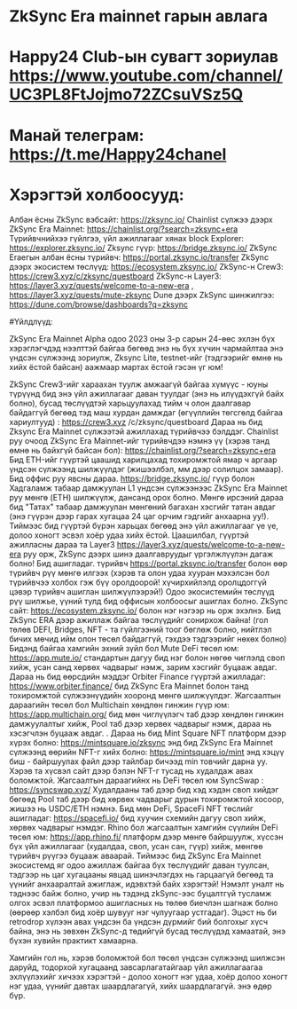 # ZkSync Era mainnet гарын авлага

# Happy24 Club-ын сувагт зориулав https://www.youtube.com/channel/UC3PL8FtJojmo72ZCsuVSz5Q

# Манай телеграм: https://t.me/Happy24chanel

# Хэрэгтэй холбоосууд:
Албан ёсны ZkSync вэбсайт: https://zksync.io/
Chainlist сүлжээ дээрх ZkSync Era Mainnet: https://chainlist.org/?search=zksync+era
Түрийвчнийхээ гүйлгээ, үйл ажиллагааг хянах block Explorer: https://explorer.zksync.io/
Zksync гүүр: https://bridge.zksync.io/
ZkSync Eraегын албан ёсны түрийвч: https://portal.zksync.io/transfer
ZkSync дээрх экосистем төслүүд: https://ecosystem.zksync.io/
ZkSync-н Crew3: https://crew3.xyz/c/zksync/questboard
ZkSync-н Layer3: https://layer3.xyz/quests/welcome-to-a-new-era , https://layer3.xyz/quests/mute-zksync
Dune дээрх ZkSync шинжилгээ: https://dune.com/browse/dashboards?q=zksync

#Үйлдлүүд:

ZkSync Era Mainnet Alpha одоо 2023 оны 3-р сарын 24-өөс эхлэн бүх хэрэглэгчдэд нээлттэй байгаа бөгөөд энэ нь бүх хүчин чармайлтаа энэ үндсэн сүлжээнд зориулж, Zksync Lite, testnet-ийг (тэдгээрийг өмнө нь хийх ёстой байсан) аажмаар мартах ёстой гэсэн үг юм!

ZkSync Crew3-ийг хараахан туулж амжаагүй байгаа хүмүүс - юуны түрүүнд бид энэ үйл ажиллагааг даван туулдаг (энэ нь илүүдэхгүй байх болно), бусад төслүүдтэй харьцуулахад тийм ч олон даалгавар байдаггүй бөгөөд тэд маш хурдан дамждаг (өгүүллийн төгсгөлд байгаа хариултууд) : https://crew3.xyz /c/zksync/questboard
Дараа нь бид Zksync Era Mainnet сүлжээтэй ажиллахад түрийвчээ бэлддэг.
Chainlist руу очоод ZkSync Era Mainnet-ийг түрийвчдээ нэмнэ үү (хэрэв танд өмнө нь байхгүй байсан бол): https://chainlist.org/?search=zksync+era
Бид ETH-ийг гүүртэй цаашид харилцахад тохиромжтой ямар ч аргаар үндсэн сүлжээнд шилжүүлдэг (жишээлбэл, мм дээр солилцох замаар).
Бид оффис руу явсны дараа. https://bridge.zksync.io/ гүүр болон Хадгаламж табаар дамжуулан L1 үндсэн сүлжээнээс ZkSync Era Mainnet руу мөнгө (ETH) шилжүүлж, дансанд орох болно. Мөнгө ирсэний дараа бид "Татах" табаар дамжуулан мөнгөний багахан хэсгийг татан авдаг (энэ гүүрэн дээр гарах хугацаа 24 цаг орчим гэдгийг анхаарна уу!). Тиймээс бид гүүртэй бүрэн харьцах бөгөөд энэ үйл ажиллагааг үе үе, долоо хоногт эсвэл хоёр удаа хийх ёстой.
Цаашилбал, гүүртэй ажилласны дараа та Layer3 https://layer3.xyz/quests/welcome-to-a-new-era руу орж, ZkSync дээрх шинэ даалгавруудыг үргэлжлүүлэн дагаж болно!
Бид ашигладаг. түрийвч https://portal.zksync.io/transfer болон өөр түрийвч рүү мөнгө илгээх (хэрэв та олон удаа хууран мэхэлсэн бол түрийвчээ холбох гэж бүү оролдоорой! хүчирхийлэлд оролцдоггүй цэвэр түрийвч ашиглан шилжүүлээрэй!)
Одоо экосистемийн төслүүд рүү шилжье, үүний тулд бид оффисын холбоосыг ашиглах болно. ZkSync сайт: https://ecosystem.zksync.io/ болон нэг нэгээр нь орж эхэлнэ. Бид ZkSync ERA дээр ажиллаж байгаа төслүүдийг сонирхож байна! (гол төлөв DEFI, Bridges, NFT - та гүйлгээний тоог бөглөж болно, нийтлэл бичих мөчид ийм олон төсөл байдаггүй, гэхдээ тэдгээрийг нөхөх болно)
Бидэнд байгаа хамгийн эхний зүйл бол Mute DeFi төсөл юм: https://app.mute.io/ стандартын дагуу бид нэг болон нөгөө чиглэлд своп хийж, усан санд хөрвөх чадварыг нэмж, зарим хэсгийг буцааж авдаг.
Дараа нь бид өөрсдийн мэддэг Orbiter Finance гүүртэй ажилладаг: https://www.orbiter.finance/ бид ZkSync Era Mainnet болон танд тохиромжтой сүлжээнүүдийн хооронд мөнгө шилжүүлдэг.
Жагсаалтын дараагийн төсөл бол Multichain хөндлөн гинжин гүүр юм: https://app.multichain.org/ бид мөн чиглүүлэгч таб дээр хөндлөн гинжин дамжуулалтыг хийж, Pool таб дээр хөрвөх чадварыг нэмж, дараа нь хэсэгчлэн буцааж авдаг. .
Дараа нь бид Mint Square NFT платформ дээр хүрэх болно: https://mintsquare.io/zksync энд бид ZkSync Era Mainnet сүлжээнд өөрийн NFT-г хийх болно: https://mintsquare.io/mint энд хэцүү биш - байршуулах файл дээр тайлбар бичээд min товчийг дарна уу. Хэрэв та хүсвэл сайт дээр бэлэн NFT-г тусад нь худалдаж авах боломжтой.
Жагсаалтын дараагийнх нь DeFi төсөл юм SyncSwap : https://syncswap.xyz/ Худалдааны таб дээр бид хэд хэдэн своп хийдэг бөгөөд Pool таб дээр бид хөрвөх чадварыг дурын тохиромжтой хосоор, жишээ нь USDC/ETH нэмнэ.
Бид мөн DeFi, SpaceFi NFT төслийг ашигладаг: https://spacefi.io/ бид хуучин схемийн дагуу своп хийж, хөрвөх чадварыг нэмдэг.
Rhino бол жагсаалтын хамгийн сүүлийн DeFi төсөл юм: https://app.rhino.fi/ платформ дээр мөнгө байршуулж, хүссэн бүх үйл ажиллагааг (худалдаа, своп, усан сан, гүүр) хийж, мөнгөө түрийвч рүүгээ буцааж аваарай.
Тиймээс бид ZkSync Era Mainnet экосистемд яг одоо ажиллаж байгаа бүх төслүүдийг даван туулсан, тэдгээр нь цаг хугацааны явцад шинэчлэгдэх нь гарцаагүй бөгөөд та үүнийг анхааралтай ажиглаж, идэвхтэй байх хэрэгтэй! Нэмэлт уналт нь тэднээс байж болно, учир нь тэдэнд zkSync-ээс буцалтгүй тусламж олгох эсвэл платформоо ашигласных нь төлөө биечлэн шагнаж болно (өөрөөр хэлбэл бид хоёр шувууг нэг чулуугаар устгадаг). Эцэст нь би retrodrop хүлээн авах үндсэн ба үндсэн дүрмийг бий болгохыг хүсч байна, энэ нь зөвхөн ZkSync-д төдийгүй бусад төслүүдэд хамаатай, энэ бүхэн хувийн практикт хамаарна.

Хамгийн гол нь, хэрэв боломжтой бол төсөл үндсэн сүлжээнд шилжсэн даруйд, тодорхой хугацаанд завсарлагатайгаар үйл ажиллагаагаа эхлүүлэхийг хичээх хэрэгтэй - долоо хоногт нэг удаа, хоёр долоо хоногт нэг удаа, үүнийг давтах шаардлагагүй, хийх шаардлагагүй. энэ өдөр бүр.
